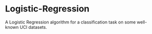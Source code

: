 # Logistic-Regression
A Logistic Regression algorithm for a classification task on some well-known UCI datasets.
